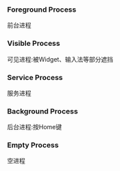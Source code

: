 ### Foreground Process
前台进程
### Visible Process
可见进程:被Widget、输入法等部分遮挡
### Service Process
服务进程
### Background Process
后台进程:按Home键
### Empty Process
空进程

